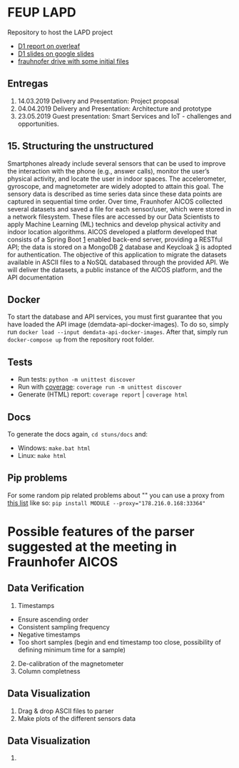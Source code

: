 # FEUP LAPD
Repository to host the LAPD project

 * [D1 report on overleaf](https://www.overleaf.com/project/5c6e7f6dbc4fc01eaea98c5d)
 * [D1 slides on google slides](https://docs.google.com/presentation/d/1NvJW_P9WwHBwbEacZ1J-pC1pkdlGDi9zphYnHp0PHlc/edit)
 * [frauhnofer drive with some initial files](https://foldr.fraunhofer.pt/public/KREZM/browse)

## Entregas
1. 14.03.2019 Delivery and Presentation: Project proposal
2. 04.04.2019 Delivery and Presentation: Architecture and prototype
3. 23.05.2019 Guest presentation: Smart Services and IoT - challenges and opportunities.

## 15. Structuring the unstructured
Smartphones already include several sensors that can be used to improve the interaction with
the phone (e.g., answer calls), monitor the user’s physical activity, and locate the user in
indoor spaces. The accelerometer, gyroscope, and magnetometer are widely adopted to attain this goal. 
The sensory data is described as time series data since these data points are
captured in sequential time order. Over time, Fraunhofer AICOS collected several datasets and
saved a file for each sensor/user, which were stored in a network filesystem. These files are
accessed by our Data Scientists to apply Machine Learning (ML) technics and develop physical
activity and indoor location algorithms. AICOS developed a platform developed that consists of
a Spring Boot [1](https://spring.io/projects/spring-boot) enabled back-end server, providing a RESTful API; the data is stored on a
MongoDB [2](https://www.mongodb.com) database and Keycloak [3](https://www.keycloak.org) is adopted for authentication.
The objective of this application to migrate the datasets available in ASCII files to a NoSQL
databased through the provided API. We will deliver the datasets, a public instance of the
AICOS platform, and the API documentation


## Docker
To start the database and API services, you must first guarantee that you have loaded the API image (demdata-api-docker-images). To do so, simply run `docker load --input demdata-api-docker-images`. After that, simply run `docker-compose up` from the repository root folder.

## Tests
* Run tests: `python -m unittest discover`
* Run with [coverage](https://coverage.readthedocs.io/): `coverage run -m unittest discover`
* Generate (HTML) report: `coverage report` | `coverage html`

## Docs
To generate the docs again, `cd stuns/docs` and:
 * Windows: `make.bat html`
 * Linux: `make html`

## Pip problems
For some random pip related problems about "" you can use a proxy from [this list](https://free-proxy-list.net/) like so: `pip install MODULE --proxy="178.216.0.168:33364"`

# Possible features of the parser suggested at the meeting in Fraunhofer AICOS

## Data Verification

1. Timestamps
  * Ensure ascending order
  * Consistent sampling frequency
  * Negative timestamps
  * Too short samples (begin and end timestamp too close, possibility of defining minimum time for a sample)
2. De-calibration of the magnetometer
3. Column completness


## Data Visualization

1. Drag & drop ASCII files to parser
2. Make plots of the different sensors data


## Data Visualization

1. 
